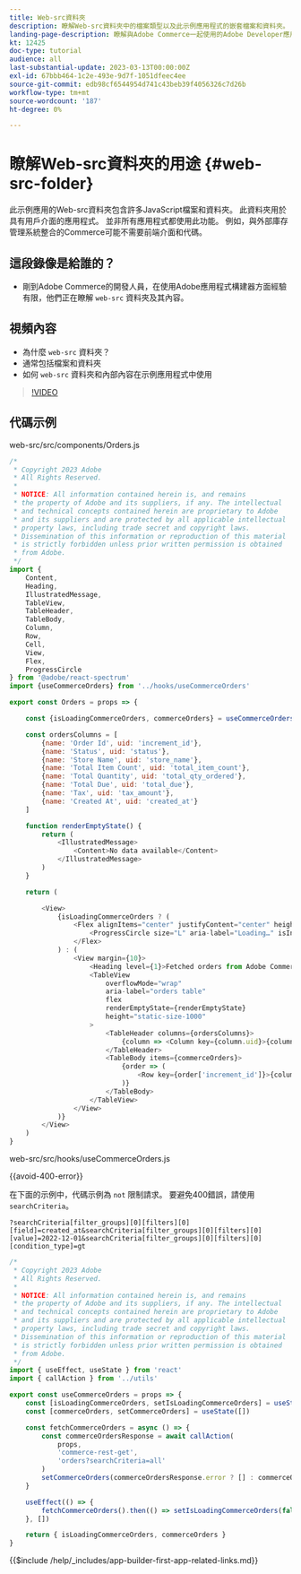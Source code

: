 ```yaml
---
title: Web-src資料夾
description: 瞭解Web-src資料夾中的檔案類型以及此示例應用程式的嵌套檔案和資料夾。
landing-page-description: 瞭解與Adobe Commerce一起使用的Adobe Developer應用程式生成器以及Web-src資料夾中的檔案類型。
kt: 12425
doc-type: tutorial
audience: all
last-substantial-update: 2023-03-13T00:00:00Z
exl-id: 67bbb464-1c2e-493e-9d7f-1051dfeec4ee
source-git-commit: edb98cf6544954d741c43beb39f4056326c7d26b
workflow-type: tm+mt
source-wordcount: '187'
ht-degree: 0%

---
```


# 瞭解Web-src資料夾的用途 {#web-src-folder}

此示例應用的Web-src資料夾包含許多JavaScript檔案和資料夾。 此資料夾用於具有用戶介面的應用程式。 並非所有應用程式都使用此功能。 例如，與外部庫存管理系統整合的Commerce可能不需要前端介面和代碼。

## 這段錄像是給誰的？

* 剛到Adobe Commerce的開發人員，在使用Adobe應用程式構建器方面經驗有限，他們正在瞭解 `web-src` 資料夾及其內容。

## 視頻內容

* 為什麼 `web-src` 資料夾？
* 通常包括檔案和資料夾
* 如何 `web-src` 資料夾和內部內容在示例應用程式中使用

>[!VIDEO](https://video.tv.adobe.com/v/3416665?quality=12&learn=on)

## 代碼示例

web-src/src/components/Orders.js

```javascript
/*
 * Copyright 2023 Adobe
 * All Rights Reserved.
 *
 * NOTICE: All information contained herein is, and remains
 * the property of Adobe and its suppliers, if any. The intellectual
 * and technical concepts contained herein are proprietary to Adobe
 * and its suppliers and are protected by all applicable intellectual
 * property laws, including trade secret and copyright laws.
 * Dissemination of this information or reproduction of this material
 * is strictly forbidden unless prior written permission is obtained
 * from Adobe.
 */
import {
    Content,
    Heading,
    IllustratedMessage,
    TableView,
    TableHeader,
    TableBody,
    Column,
    Row,
    Cell,
    View,
    Flex,
    ProgressCircle
} from '@adobe/react-spectrum'
import {useCommerceOrders} from '../hooks/useCommerceOrders'

export const Orders = props => {

    const {isLoadingCommerceOrders, commerceOrders} = useCommerceOrders(props)

    const ordersColumns = [
        {name: 'Order Id', uid: 'increment_id'},
        {name: 'Status', uid: 'status'},
        {name: 'Store Name', uid: 'store_name'},
        {name: 'Total Item Count', uid: 'total_item_count'},
        {name: 'Total Quantity', uid: 'total_qty_ordered'},
        {name: 'Total Due', uid: 'total_due'},
        {name: 'Tax', uid: 'tax_amount'},
        {name: 'Created At', uid: 'created_at'}
    ]

    function renderEmptyState() {
        return (
            <IllustratedMessage>
                <Content>No data available</Content>
            </IllustratedMessage>
        )
    }

    return (

        <View>
            {isLoadingCommerceOrders ? (
                <Flex alignItems="center" justifyContent="center" height="100vh">
                    <ProgressCircle size="L" aria-label="Loading…" isIndeterminate/>
                </Flex>
            ) : (
                <View margin={10}>
                    <Heading level={1}>Fetched orders from Adobe Commerce</Heading>
                    <TableView
                        overflowMode="wrap"
                        aria-label="orders table"
                        flex
                        renderEmptyState={renderEmptyState}
                        height="static-size-1000"
                    >
                        <TableHeader columns={ordersColumns}>
                            {column => <Column key={column.uid}>{column.name}</Column>}
                        </TableHeader>
                        <TableBody items={commerceOrders}>
                            {order => (
                                <Row key={order['increment_id']}>{columnKey => <Cell>{order[columnKey]}</Cell>}</Row>
                            )}
                        </TableBody>
                    </TableView>
                </View>
            )}
        </View>
    )
}
```

web-src/src/hooks/useCommerceOrders.js

{{avoid-400-error}}

在下面的示例中，代碼示例為 `not` 限制請求。 要避免400錯誤，請使用 `searchCriteria`。

`?searchCriteria[filter_groups][0][filters][0][field]=created_at&searchCriteria[filter_groups][0][filters][0][value]=2022-12-01&searchCriteria[filter_groups][0][filters][0][condition_type]=gt`

```javascript {line-numbers="true" start-line="1" highlight="25"}
/*
 * Copyright 2023 Adobe
 * All Rights Reserved.
 *
 * NOTICE: All information contained herein is, and remains
 * the property of Adobe and its suppliers, if any. The intellectual
 * and technical concepts contained herein are proprietary to Adobe
 * and its suppliers and are protected by all applicable intellectual
 * property laws, including trade secret and copyright laws.
 * Dissemination of this information or reproduction of this material
 * is strictly forbidden unless prior written permission is obtained
 * from Adobe.
 */
import { useEffect, useState } from 'react'
import { callAction } from '../utils'

export const useCommerceOrders = props => {
    const [isLoadingCommerceOrders, setIsLoadingCommerceOrders] = useState(true)
    const [commerceOrders, setCommerceOrders] = useState([])

    const fetchCommerceOrders = async () => {
        const commerceOrdersResponse = await callAction(
            props,
            'commerce-rest-get',
            'orders?searchCriteria=all'
        )
        setCommerceOrders(commerceOrdersResponse.error ? [] : commerceOrdersResponse.items)
    }

    useEffect(() => {
        fetchCommerceOrders().then(() => setIsLoadingCommerceOrders(false))
    }, [])

    return { isLoadingCommerceOrders, commerceOrders }
}
```

{{$include /help/_includes/app-builder-first-app-related-links.md}}
